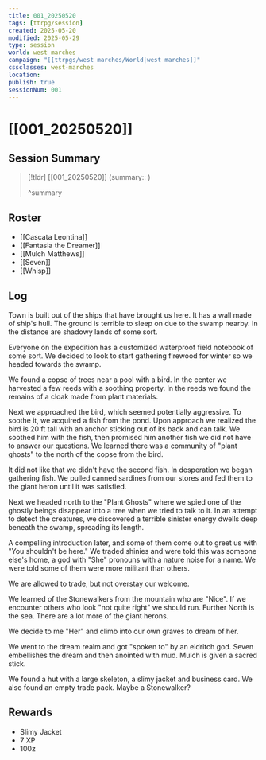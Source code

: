 ```yaml
---
title: 001_20250520
tags: [ttrpg/session]
created: 2025-05-20
modified: 2025-05-29
type: session
world: west marches
campaign: "[[ttrpgs/west marches/World|west marches]]"
cssclasses: west-marches
location: 
publish: true
sessionNum: 001
---
```


# [[001_20250520]]

## Session Summary

> [!tldr] [[001_20250520]]
> (summary:: )
>
> ^summary

## Roster

- [[Cascata Leontina]]
- [[Fantasia the Dreamer]]
- [[Mulch Matthews]]
- [[Seven]]
- [[Whisp]]

## Log

Town is built out of the ships that have brought us here. It has a wall made of ship's hull. The ground is terrible to sleep on due to the swamp nearby. In the distance are shadowy lands of some sort.

Everyone on the expedition has a customized waterproof field notebook of some sort. We decided to look to start gathering firewood for winter so we headed towards the swamp.

We found a copse of trees near a pool with a bird. In the center we harvested a few reeds with a soothing property. In the reeds we found the remains of a cloak made from plant materials.

Next we approached the bird, which seemed potentially aggressive. To soothe it, we acquired a fish from the pond. Upon approach we realized the bird is 20 ft tall with an anchor sticking out of its back and can talk. We soothed him with the fish, then promised him another fish we did not have to answer our questions. We learned there was a community of "plant ghosts" to the north of the copse from the bird.

It did not like that we didn't have the second fish. In desperation we began gathering fish. We pulled canned sardines from our stores and fed them to the giant heron until it was satisfied.

Next we headed north to the "Plant Ghosts" where we spied one of the ghostly beings disappear into a tree when we tried to talk to it. In an attempt to detect the creatures, we discovered a terrible sinister energy dwells deep beneath the swamp, spreading its length.

A compelling introduction later, and some of them come out to greet us with "You shouldn't be here." We traded shinies and were told this was someone else's home, a god with "She" pronouns with a nature noise for a name. We were told some of them were more militant than others.

We are allowed to trade, but not overstay our welcome.

We learned of the Stonewalkers from the mountain who are "Nice". If we encounter others who look "not quite right" we should run. Further North is the sea. There are a lot more of the giant herons.

We decide to me "Her" and climb into our own graves to dream of her.

We went to the dream realm and got "spoken to" by an eldritch god. Seven embellishes the dream and then anointed with mud. Mulch is given a sacred stick.

We found a hut with a large skeleton, a slimy jacket and business card. We also found an empty trade pack. Maybe a Stonewalker?

## Rewards

- Slimy Jacket
- 7 XP
- 100z
